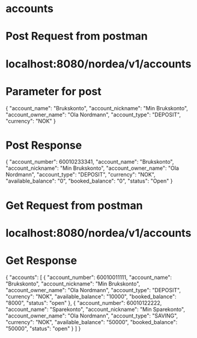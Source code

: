 # accounts

# Post Request from postman

# localhost:8080/nordea/v1/accounts

# Parameter for post
 {
    "account_name": "Brukskonto",
          "account_nickname": "Min Brukskonto",
          "account_owner_name": "Ola Nordmann",
          "account_type": "DEPOSIT",
          "currency": "NOK"
  }

  
# Post Response

{
    "account_number": 60010233341,
    "account_name": "Brukskonto",
    "account_nickname": "Min Brukskonto",
    "account_owner_name": "Ola Nordmann",
    "account_type": "DEPOSIT",
    "currency": "NOK",
    "available_balance": "0",
    "booked_balance": "0",
    "status": "Open"
}

# Get Request from postman

# localhost:8080/nordea/v1/accounts

# Get Response

{
    "accounts": [
        {
            "account_number": 60010011111,
            "account_name": "Brukskonto",
            "account_nickname": "Min Brukskonto",
            "account_owner_name": "Ola Nordmann",
            "account_type": "DEPOSIT",
            "currency": "NOK",
            "available_balance": "10000",
            "booked_balance": "8000",
            "status": "open"
        },
        {
            "account_number": 60010122222,
            "account_name": "Sparekonto",
            "account_nickname": "Min Sparekonto",
            "account_owner_name": "Ola Nordmann",
            "account_type": "SAVING",
            "currency": "NOK",
            "available_balance": "50000",
            "booked_balance": "50000",
            "status": "open"
        }
    ]
}


